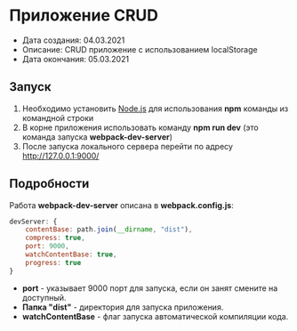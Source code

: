 # Приложение CRUD
- Дата создания:  04.03.2021
- Описание:       CRUD приложение с использованием localStorage
- Дата окончания: 05.03.2021

## Запуск
1. Необходимо установить [Node.js](https://nodejs.org/en/download/) для использования __npm__ команды из командной строки
2. В корне приложения использовать команду __npm run dev__ (это команда запуска __webpack-dev-server__)
3. После запуска локального сервера перейти по адресу http://127.0.0.1:9000/

## Подробности
Работа __webpack-dev-server__ описана в __webpack.config.js__:
```js
devServer: {
    contentBase: path.join(__dirname, "dist"),
    compress: true,
    port: 9000,
    watchContentBase: true,
    progress: true
}
```
- __port__ - указывает 9000 порт для запуска, если он занят смените на доступный.
- __Папка "dist"__ - директория для запуска приложения.
- __watchContentBase__ - флаг запуска автоматической компиляции кода.